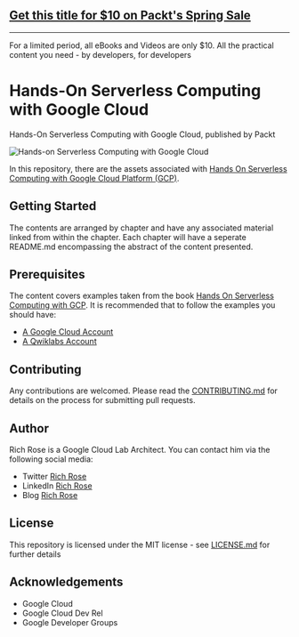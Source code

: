 ## [Get this title for $10 on Packt's Spring Sale](https://www.packt.com/B14630?utm_source=github&utm_medium=packt-github-repo&utm_campaign=spring_10_dollar_2022)
-----
For a limited period, all eBooks and Videos are only $10. All the practical content you need \- by developers, for developers

# Hands-On Serverless Computing with Google Cloud
Hands-On Serverless Computing with Google Cloud, published by Packt

![Hands-on Serverless Computing with Google Cloud](https://github.com/rosera/Hands-on-Serverless-Computing-with-Google-Cloud-Platform/blob/master/images/hos-google-cloud.png?raw=true)

In this repository, there are the assets associated with [Hands On Serverless Computing with Google Cloud Platform (GCP)](TBC).

## Getting Started

The contents are arranged by chapter and have any associated material linked from within the chapter. Each chapter will have a seperate README.md encompassing the abstract of the content presented.

## Prerequisites

The content covers examples taken from the book [Hands On Serverless Computing with GCP](). It is recommended that to follow the examples you should have:

* [A Google Cloud Account](https://cloud.google.com)
* [A Qwiklabs Account](https://qwiklabs.com)


## Contributing

Any contributions are welcomed. Please read the [CONTRIBUTING.md](CONTRIBUTING.md) for details on the process for submitting pull requests.

## Author

Rich Rose is a Google Cloud Lab Architect. You can contact him via the following social media:

* Twitter [Rich Rose](https://twitter.com/coder_rosey)
* LinkedIn [Rich Rose](https://www.linkedin.com/in/rosera/)
* Blog [Rich Rose](https://richrose.dev/tags/serverless/)

## License

This repository is licensed under the MIT license - see [LICENSE.md](LICENSE) for further details

## Acknowledgements

* Google Cloud
* Google Cloud Dev Rel
* Google Developer Groups


